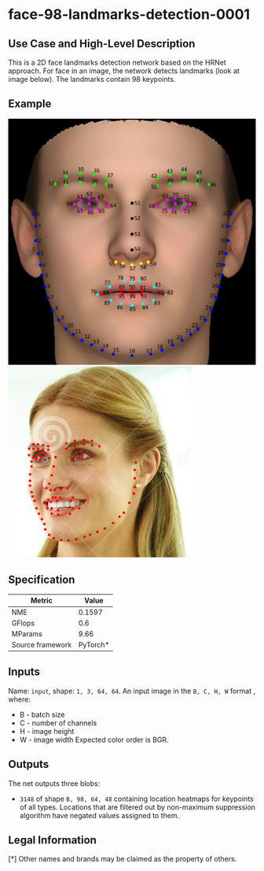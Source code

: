 # face-98-landmarks-detection-0001

## Use Case and High-Level Description

This is a 2D face landmarks detection network based on the HRNet approach.
For face in an image, the network detects landmarks (look at image below).
The landmarks contain 98 keypoints.

## Example

![](./face-98-landmarks-detection-0001_1.png)
![](./face-98-landmarks-detection-0001_2.png)

## Specification

| Metric                          | Value                                     |
|---------------------------------|-------------------------------------------|
| NME                             | 0.1597                                    |
| GFlops                          | 0.6                                       |
| MParams                         | 9.66                                      |
| Source framework                | PyTorch\*                                 |


## Inputs

Name: `input`, shape: `1, 3, 64, 64`. An input image in the `B, C, H, W` format ,
where:
  - B - batch size
  - C - number of channels
  - H - image height
  - W - image width
Expected color order is BGR.

## Outputs

The net outputs three blobs:
  * `3148` of shape `B, 98, 64, 48` containing location heatmaps for keypoints of all types. Locations that are filtered out by non-maximum suppression algorithm have negated values assigned to them.

## Legal Information
[*] Other names and brands may be claimed as the property of others.
